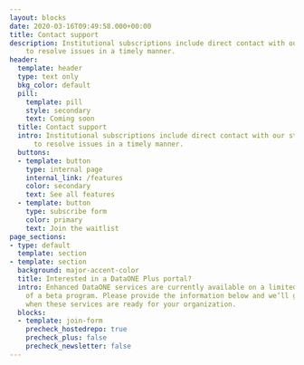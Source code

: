 ```yaml
---
layout: blocks
date: 2020-03-16T09:49:58.000+00:00
title: Contact support
description: Institutional subscriptions include direct contact with our staff
    to resolve issues in a timely manner.
header:
  template: header
  type: text only
  bkg_color: default
  pill:
    template: pill
    style: secondary
    text: Coming soon
  title: Contact support
  intro: Institutional subscriptions include direct contact with our staff
      to resolve issues in a timely manner.
  buttons:
  - template: button
    type: internal page
    internal_link: /features
    color: secondary
    text: See all features
  - template: button
    type: subscribe form
    color: primary
    text: Join the waitlist
page_sections:
- type: default
  template: section
- template: section
  background: major-accent-color
  title: Interested in a DataONE Plus portal?
  intro: Enhanced DataONE services are currently available on a limited basis as part
    of a beta program. Please provide the information below and we’ll get in touch
    when these services are ready for your organization.
  blocks:
  - template: join-form
    precheck_hostedrepo: true
    precheck_plus: false
    precheck_newsletter: false
---
```

